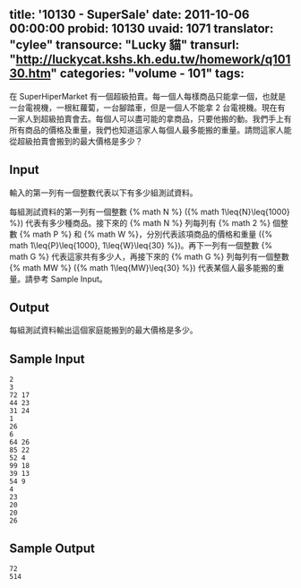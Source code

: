 title: '10130 - SuperSale'
date: 2011-10-06 00:00:00
probid: 10130
uvaid: 1071
translator: "cylee"
transource: "Lucky 貓"
transurl: "http://luckycat.kshs.kh.edu.tw/homework/q10130.htm"
categories: "volume - 101"
tags:
---

在 SuperHiperMarket 有一個超級拍賣。每一個人每樣商品只能拿一個，也就是一台電視機，一根紅蘿蔔，一台腳踏車，但是一個人不能拿 2 台電視機。現在有一家人到超級拍賣會去。每個人可以盡可能的拿商品，只要他搬的動。我們手上有所有商品的價格及重量，我們也知道這家人每個人最多能搬的重量。請問這家人能從超級拍賣會搬到的最大價格是多少？

## Input ##

輸入的第一列有一個整數代表以下有多少組測試資料。

每組測試資料的第一列有一個整數 {% math N %} ({% math 1\leq{N}\leq{1000} %}) 代表有多少種商品。接下來的 {% math N %} 列每列有 {% math 2 %} 個整數 {% math P %} 和 {% math W %}，分別代表該項商品的價格和重量 ({% math 1\leq{P}\leq{1000}, 1\leq{W}\leq{30} %})。再下一列有一個整數 {% math G %} 代表這家共有多少人，再接下來的 {% math G %} 列每列有一個整數 {% math MW %} ({% math 1\leq{MW}\leq{30} %}) 代表某個人最多能搬的重量。請參考 Sample Input。

## Output ##

每組測試資料輸出這個家庭能搬到的最大價格是多少。

## Sample Input ##

	2
	3
	72 17
	44 23
	31 24
	1
	26
	6
	64 26
	85 22
	52 4
	99 18
	39 13
	54 9
	4
	23
	20
	20
	26

## Sample Output ##

	72
	514